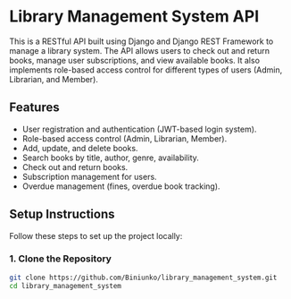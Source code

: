 # Library Management System API

This is a RESTful API built using Django and Django REST Framework to manage a library system. The API allows users to check out and return books, manage user subscriptions, and view available books. It also implements role-based access control for different types of users (Admin, Librarian, and Member).

## Features

- User registration and authentication (JWT-based login system).
- Role-based access control (Admin, Librarian, Member).
- Add, update, and delete books.
- Search books by title, author, genre, availability.
- Check out and return books.
- Subscription management for users.
- Overdue management (fines, overdue book tracking).

## Setup Instructions

Follow these steps to set up the project locally:

### 1. Clone the Repository

```bash
git clone https://github.com/Biniunko/library_management_system.git
cd library_management_system
